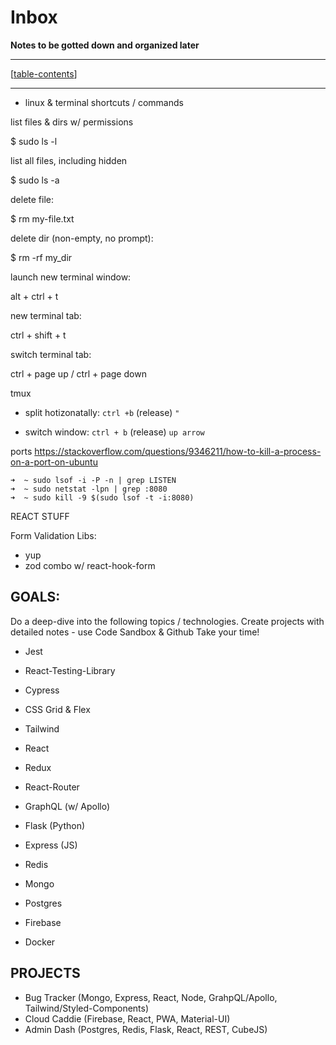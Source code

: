 # Inbox

**Notes to be gotted down and organized later**

---

[[table-contents]]

---

- linux & terminal shortcuts / commands

list files & dirs w/ permissions

\$ sudo ls -l

list all files, including hidden

\$ sudo ls -a

delete file:

\$ rm my-file.txt

delete dir (non-empty, no prompt):

\$ rm -rf my_dir

launch new terminal window:

alt + ctrl + t

new terminal tab:

ctrl + shift + t

switch terminal tab:

ctrl + page up / ctrl + page down

tmux

 - split hotizonatally: `ctrl +b` (release) `"`

 - switch window: `ctrl + b` (release) `up arrow`

ports
https://stackoverflow.com/questions/9346211/how-to-kill-a-process-on-a-port-on-ubuntu

```
➜  ~ sudo lsof -i -P -n | grep LISTEN
➜  ~ sudo netstat -lpn | grep :8080
➜  ~ sudo kill -9 $(sudo lsof -t -i:8080)
```

REACT STUFF

Form Validation Libs:

- yup
- zod
  combo w/ react-hook-form



## GOALS:

Do a deep-dive into the following topics / technologies.
Create projects with detailed notes - use Code Sandbox & Github
Take your time! 

 - Jest
 - React-Testing-Library
 - Cypress

 - CSS Grid & Flex
 - Tailwind

 - React
 - Redux
 - React-Router

 - GraphQL (w/ Apollo)

 - Flask (Python)
 - Express (JS)

 - Redis
 - Mongo
 - Postgres
 - Firebase

 - Docker

## PROJECTS

 - Bug Tracker (Mongo, Express, React, Node, GrahpQL/Apollo, Tailwind/Styled-Components)
 - Cloud Caddie (Firebase, React, PWA, Material-UI)
 - Admin Dash (Postgres, Redis, Flask, React, REST, CubeJS)

[//begin]: # "Autogenerated link references for markdown compatibility"
[table-contents]: table-contents "Table of Contents"
[//end]: # "Autogenerated link references"

